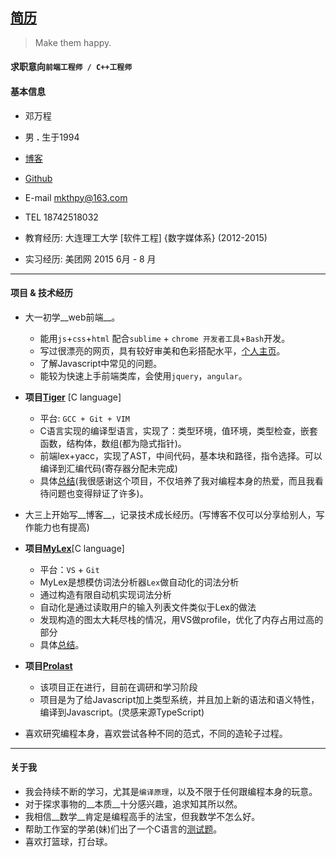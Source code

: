 ## [简历](https://github.com/whps/whps.github.io/blob/master/Resume-ch.md)

> Make them happy.

#### 求职意向`前端工程师 / C++工程师`

#### 基本信息
* 邓万程

* 男 __.__ 生于1994

* [博客](https://github.com/whps/whps.github.io/issues)

* [Github](https://github.com/whps)

* E-mail mkthpy@163.com

* TEL 18742518032

* 教育经历: 大连理工大学 [软件工程] {数字媒体系} (2012-2015)

* 实习经历: 美团网 2015 6月 - 8 月

---

#### 项目 & 技术经历
* 大一初学__web前端__。
    * 能用`js`+`css`+`html` 配合`sublime` + `chrome 开发者工具`+`Bash`开发。
    * 写过很漂亮的网页，具有较好审美和色彩搭配水平，[个人主页](https://whps.github.io/)。
    * 了解Javascript中常见的问题。
    * 能较为快速上手前端类库，会使用`jquery`，`angular`。


* __项目[Tiger](https://github.com/whps/Tiger)__ [C language]
    * 平台: `GCC + Git + VIM` 
    * C语言实现的编译型语言，实现了：类型环境，值环境，类型检查，嵌套函数，结构体，数组(都为隐式指针)。
    * 前端lex+yacc，实现了AST，中间代码，基本块和路径，指令选择。可以编译到汇编代码(寄存器分配未完成)
    * 具体[总结](https://github.com/whps/whps.github.io/issues/5)(我很感谢这个项目，不仅培养了我对编程本身的热爱，而且我看待问题也变得辩证了许多)。


* 大三上开始写__博客__，记录技术成长经历。(写博客不仅可以分享给别人，写作能力也有提高)

* __项目[MyLex](https://github.com/whps/whps.github.io/tree/master/stuff/tiny-item/Lex)__[C language]
    * 平台：`VS` + `Git`
    * MyLex是想模仿词法分析器`Lex`做自动化的词法分析
    * 通过构造有限自动机实现词法分析
    * 自动化是通过读取用户的输入列表文件类似于Lex的做法
    * 发现构造的图太大耗尽栈的情况，用VS做profile，优化了内存占用过高的部分
    * 具体[总结](https://github.com/whps/whps.github.io/issues/22)。

* __项目[Prolast](https://github.com/prolast)__
    * 该项目正在进行，目前在调研和学习阶段
    * 项目是为了给Javascript加上类型系统，并且加上新的语法和语义特性，编译到Javascript。(灵感来源TypeScript)

* 喜欢研究编程本身，喜欢尝试各种不同的范式，不同的造轮子过程。

---

 
#### 关于我

* 我会持续不断的学习，尤其是`编译原理`，以及不限于任何跟编程本身的玩意。
* 对于探求事物的__本质__十分感兴趣，追求知其所以然。
* 我相信__数学__肯定是编程高手的法宝，但我数学不怎么好。
* 帮助工作室的学弟(妹)们出了一个C语言的[测试题](https://github.com/CIPPUS-SSS/assignment/blob/master/C-Lang-Exam-2014-12-16.md)。
* 喜欢打篮球，打台球。
